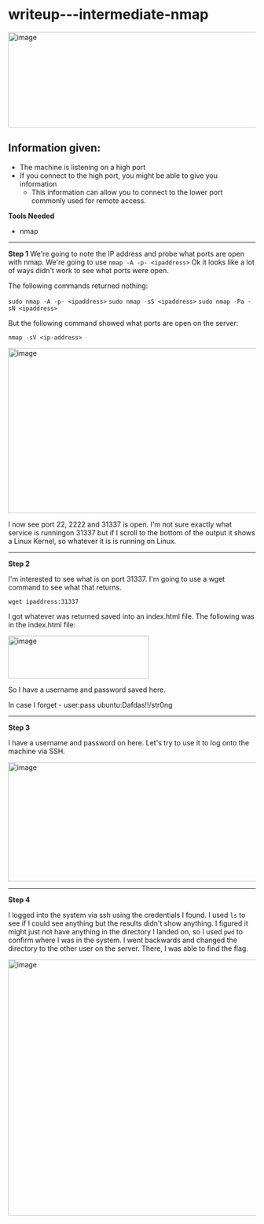 # writeup---intermediate-nmap
<img width="726" height="194" alt="image" src="https://github.com/user-attachments/assets/e5d55a7c-b460-4af4-9713-25f09383771c" />


## Information given:
- The machine is listening on a high port
- If you connect to the high port, you might be able to give you information
  -  This information can allow you to connect to the lower port commonly used for remote access.

**Tools Needed**
- nmap

<hr />

**Step 1**
We're going to note the IP address and probe what ports are open with nmap. We're going to use `nmap -A -p- <ipaddress>`
Ok it looks like a lot of ways didn't work to see what ports were open. 

The following commands returned nothing:

`sudo nmap -A -p- <ipaddress>`
`sudo nmap -sS <ipaddress>`
`sudo nmap -Pa -sN <ipaddress>`

But the following command showed what ports are open on the server:

`nmap -sV <ip-address>`

<img width="1253" height="336" alt="image" src="https://github.com/user-attachments/assets/bf42389b-4c47-4584-9e99-14622bb17f68" />

I now see port 22, 2222 and 31337 is open. I'm not sure exactly what service is runningon 31337 but if I scroll to the bottom of the output it shows a Linux Kernel, so whatever it is is running on Linux. 

<hr />

**Step 2**

I'm interested to see what is on port 31337. I'm going to use a wget command to see what that returns. 

`wget ipaddress:31337`

I got whatever was returned saved into an index.html file. The following was in the index.html file:

<img width="286" height="87" alt="image" src="https://github.com/user-attachments/assets/41cd9b93-f0d2-40ff-9995-86541edc892a" />

So I have a username and password saved here. 

In case I forget - user:pass
ubuntu:Dafdas!!/str0ng

<hr />

**Step 3**

I have a username and password on here. Let's try to use it to log onto the machine via SSH. 


<img width="682" height="242" alt="image" src="https://github.com/user-attachments/assets/e75884e4-b97e-4dee-a0f9-0ed29a232ae2" />


<hr /> 

**Step 4**

I logged into the system via ssh using the credentials I found. I used `ls` to see if I could see anything but the results didn't show anything. I figured it might just not have anything in the directory I landed on, so I used `pwd` to confirm where I was in the system. I went backwards and changed the directory to the other user on the server. There, I was able to find the flag. 


<img width="687" height="521" alt="image" src="https://github.com/user-attachments/assets/9329574e-3bbe-4651-8ab6-3570a160b382" />














